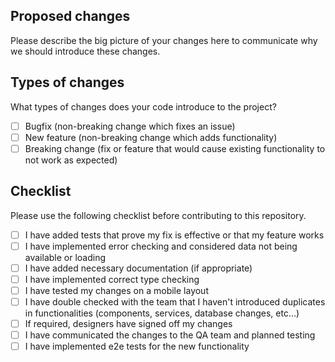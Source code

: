 ## Proposed changes

Please describe the big picture of your changes here to communicate why we should introduce these changes.

## Types of changes

What types of changes does your code introduce to the project?

- [ ] Bugfix (non-breaking change which fixes an issue)
- [ ] New feature (non-breaking change which adds functionality)
- [ ] Breaking change (fix or feature that would cause existing functionality to not work as expected)

## Checklist

Please use the following checklist before contributing to this repository.

- [ ] I have added tests that prove my fix is effective or that my feature works
- [ ] I have implemented error checking and considered data not being available or loading
- [ ] I have added necessary documentation (if appropriate)
- [ ] I have implemented correct type checking
- [ ] I have tested my changes on a mobile layout
- [ ] I have double checked with the team that I haven't introduced duplicates in functionalities (components, services, database changes, etc...)
- [ ] If required, designers have signed off my changes
- [ ] I have communicated the changes to the QA team and planned testing
- [ ] I have implemented e2e tests for the new functionality

